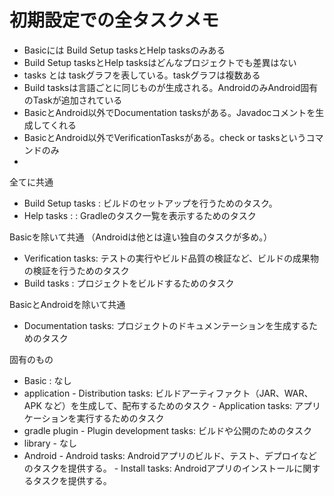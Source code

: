 # 初期設定での全タスクメモ
- Basicには Build Setup tasksとHelp tasksのみある
- Build Setup tasksとHelp tasksはどんなプロジェクトでも差異はない
- tasks とは taskグラフを表している。taskグラフは複数ある
- Build tasksは言語ごとに同じものが生成される。AndroidのみAndroid固有のTaskが追加されている
- BasicとAndroid以外でDocumentation tasksがある。Javadocコメントを生成してくれる
- BasicとAndroid以外でVerificationTasksがある。check or tasksというコマンドのみ
- 


全てに共通
- Build Setup tasks : ビルドのセットアップを行うためのタスク。
- Help tasks : : Gradleのタスク一覧を表示するためのタスク

Basicを除いて共通 （Androidは他とは違い独自のタスクが多め。）
- Verification tasks: テストの実行やビルド品質の検証など、ビルドの成果物の検証を行うためのタスク
- Build tasks : プロジェクトをビルドするためのタスク

BasicとAndroidを除いて共通
- Documentation tasks: プロジェクトのドキュメンテーションを生成するためのタスク

固有のもの
- Basic : なし
- application
        - Distribution tasks: ビルドアーティファクト（JAR、WAR、APK など）を生成して、配布するためのタスク
        - Application tasks: アプリケーションを実行するためのタスク
- gradle plugin
        - Plugin development tasks: ビルドや公開のためのタスク
- library
        - なし
- Android
        - Android tasks: Androidアプリのビルド、テスト、デプロイなどのタスクを提供する。
        - Install tasks: Androidアプリのインストールに関するタスクを提供する。

